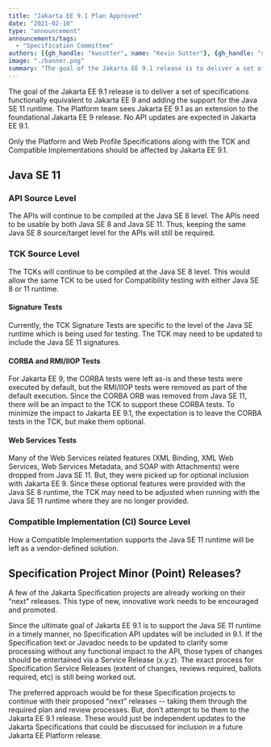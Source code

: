 ```yaml
---
title: "Jakarta EE 9.1 Plan Approved"
date: "2021-02-10"
type: "announcement"
announcements/tags:
  - "Specification Committee"
authors: [{gh_handle: "kwsutter", name: "Kevin Sutter"}, {gh_handle: "scottmarlow", name: "Scott Marlow"}]
image: "./banner.png"
summary: "The goal of the Jakarta EE 9.1 release is to deliver a set of specifications functionally equivalent to Jakarta EE 9 and adding the support for the Java SE 11 runtime. The Platform team sees Jakarta EE 9.1 as an extension to the foundational Jakarta EE 9 release."
---
```


The goal of the Jakarta EE 9.1 release is to deliver a set of specifications functionally equivalent to Jakarta EE 9 and adding the support for the Java SE 11 runtime. The Platform team sees Jakarta EE 9.1 as an extension to the foundational Jakarta EE 9 release. No API updates are expected in Jakarta EE 9.1.

Only the Platform and Web Profile Specifications along with the TCK and Compatible Implementations should be affected by Jakarta EE 9.1.

## Java SE 11
### API Source Level

The APIs will continue to be compiled at the Java SE 8 level. The APIs need to be usable by both Java SE 8 and Java SE 11. Thus, keeping the same Java SE 8 source/target level for the APIs will still be required.

### TCK Source Level

The TCKs will continue to be compiled at the Java SE 8 level. This would allow the same TCK to be used for Compatibility testing with either Java SE 8 or 11 runtime.

#### Signature Tests

Currently, the TCK Signature Tests are specific to the level of the Java SE runtime which is being used for testing.
The TCK may need to be updated to include the Java SE 11 signatures.

#### CORBA and RMI/IIOP Tests

For Jakarta EE 9, the CORBA tests were left as-is and these tests were executed by default, but the RMI/IIOP tests were removed as part of the default execution. Since the CORBA ORB was removed from Java SE 11, there will be an impact to the TCK to support these CORBA tests. To minimize the impact to Jakarta EE 9.1, the expectation is to leave the CORBA tests in the TCK, but make them optional.

#### Web Services Tests

Many of the Web Services related features (XML Binding, XML Web Services, Web Services Metadata, and SOAP with Attachments) were dropped from Java SE 11. But, they were picked up for optional inclusion with Jakarta EE 9.
Since these optional features were provided with the Java SE 8 runtime, the TCK may need to be adjusted when running with the Java SE 11 runtime where they are no longer provided.

### Compatible Implementation (CI) Source Level

How a Compatible Implementation supports the Java SE 11 runtime will be left as a vendor-defined solution.

## Specification Project Minor (Point) Releases?

A few of the Jakarta Specification projects are already working on their “next” releases. This type of new, innovative work needs to be encouraged and promoted.

Since the ultimate goal of Jakarta EE 9.1 is to support the Java SE 11 runtime in a timely manner, no Specification API updates will be included in 9.1. If the Specification text or Javadoc needs to be updated to clarify some processing without any functional impact to the API, those types of changes should be entertained via a Service Release (x.y.z). The exact process for Specification Service Releases (extent of changes, reviews required, ballots required, etc) is still being worked out.

The preferred approach would be for these Specification projects to continue with their proposed “next” releases -- taking them through the required plan and review processes. But, don’t attempt to tie them to the Jakarta EE 9.1 release. These would just be independent updates to the Jakarta Specifications that could be discussed for inclusion in a future Jakarta EE Platform release.
